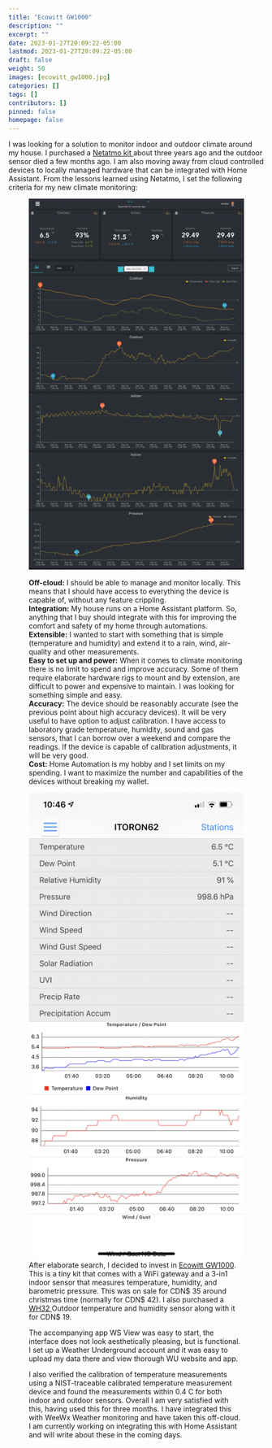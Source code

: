 ```yaml
---
title: "Ecowitt GW1000"
description: ""
excerpt: ""
date: 2023-01-27T20:09:22-05:00
lastmod: 2023-01-27T20:09:22-05:00
draft: false
weight: 50
images: [ecowitt_gw1000.jpg]
categories: []
tags: []
contributors: []
pinned: false
homepage: false
---
```


I was looking for a solution to monitor indoor and outdoor climate around my house. I purchased a <a href="https://www.netatmo.com/en-us/weather/weatherstation" target="_blank" rel="noreferrer noopener" aria-label="Netatmo kit  (opens in a new tab)">Netatmo kit </a>about three years ago and the outdoor sensor died a few months ago. I am also moving away from cloud controlled devices to locally managed hardware that can be integrated with Home Assistant. From the lessons learned using Netatmo, I set the following criteria for my new climate monitoring:<figure class="wp-block-gallery alignright columns-3 is-cropped">

![Image](ecowitt_web_interface.png "Web Interface")

**Off-cloud:** I should be able to manage and monitor locally. This means that I should have access to everything the device is capable of, without any feature crippling.  
**Integration:** My house runs on a Home Assistant platform. So, anything that I buy should integrate with this for improving the comfort and safety of my home through automations.  
**Extensible:** I wanted to start with something that is simple (temperature and humidity) and extend it to a rain, wind, air-quality and other measurements.  
**Easy to set up and power:** When it comes to climate monitoring there is no limit to spend and improve accuracy. Some of them require elaborate hardware rigs to mount and by extension, are difficult to power and expensive to maintain. I was looking for something simple and easy.  
**Accuracy:** The device should be reasonably accurate (see the previous point about high accuracy devices). It will be very useful to have option to adjust calibration. I have access to laboratory grade temperature, humidity, sound and gas sensors, that I can borrow over a weekend and compare the readings. If the device is capable of calibration adjustments, it will be very good.  
**Cost:** Home Automation is my hobby and I set limits on my spending. I want to maximize the number and capabilities of the devices without breaking my wallet. 

![Image](ws_view.png "WS View")
After elaborate search, I decided to invest in <a rel="noreferrer noopener" aria-label="Ecowitt GW1000 (opens in a new tab)" href="http://www.ecowitt.com/wifi_weather/80.html" target="_blank">Ecowitt GW1000</a>. This is a tiny kit that comes with a WiFi gateway and a 3-in1 indoor sensor that measures temperature, humidity, and barometric pressure. This was on sale for CDN$ 35 around christmas time (normally for CDN$ 42). I also purchased a <a rel="noreferrer noopener" aria-label="WH32  (opens in a new tab)" href="http://www.ecowitt.com/wifi_weather/94.html" target="_blank">WH32 </a>Outdoor temperature and humidity sensor along with it for CDN$ 19. 

The accompanying app WS View was easy to start, the interface does not look aesthetically pleasing, but is functional. I set up a Weather Underground account and it was easy to upload my data there and view thorough WU website and app. 

I also verified the calibration of temperature measurements using a NIST-traceable calibrated temperature measurement device and found the measurements within 0.4 C for both indoor and outdoor sensors. Overall I am very satisfied with this, having used this for three months. I have integrated this with WeeWx Weather monitoring and have taken this off-cloud. I am currently working on integrating this with Home Assistant and will write about these in the coming days.